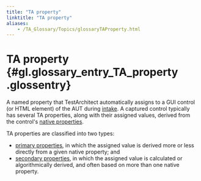 ```yaml
--- 
title: "TA property"
linktitle: "TA property"
aliases: 
    - /TA_Glossary/Topics/glossaryTAProperty.html
---
```

# TA property {#gl.glossary_entry_TA_property .glossentry}

A named property that TestArchitect automatically assigns to a GUI control \(or HTML element\) of the AUT during [intake](glossaryWindowIntake.html). A captured control typically has several TA properties, along with their assigned values, derived from the control's [native properties](glossaryNativeProperty.html).

TA properties are classified into two types:

-   [primary properties](glossaryPrimaryProperty.html), in which the assigned value is derived more or less directly from a given native property; and
-   [secondary properties](glossarySecondaryProperty.html), in which the assigned value is calculated or algorithmically derived, and often based on more than one native property.


